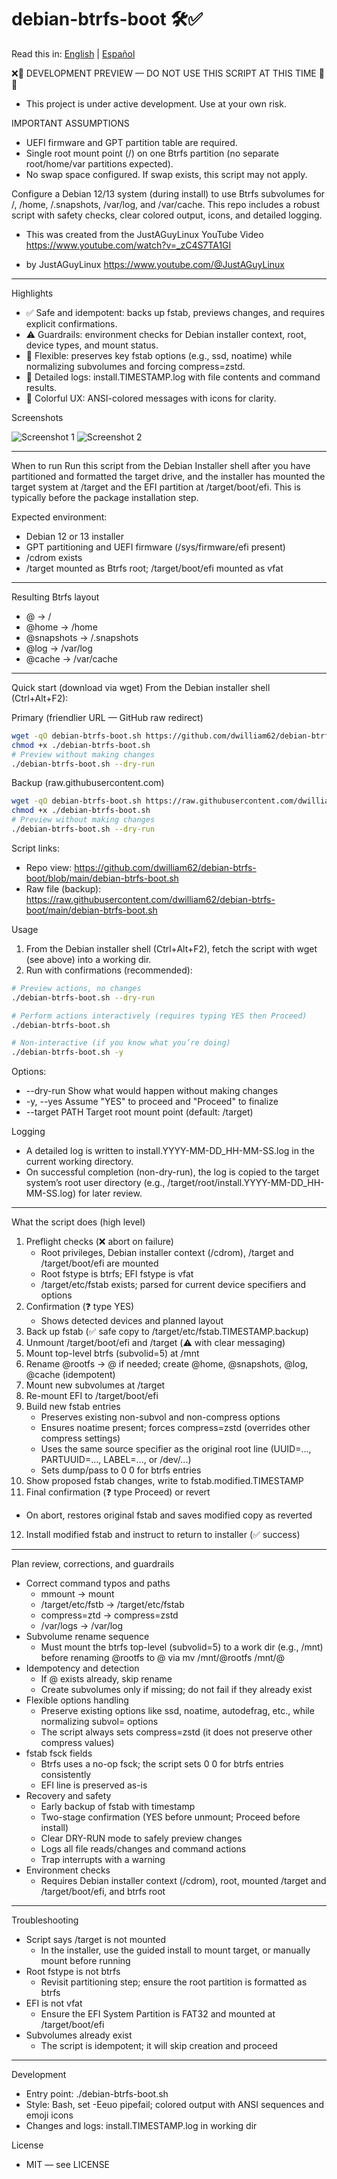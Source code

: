 # debian-btrfs-boot 🛠️✅

Read this in: [English](README.md) | [Español](README.es.md)

❌🚧 DEVELOPMENT PREVIEW — DO NOT USE THIS SCRIPT AT THIS TIME 🚧❌

- This project is under active development. Use at your own risk.

IMPORTANT ASSUMPTIONS
- UEFI firmware and GPT partition table are required.
- Single root mount point (/) on one Btrfs partition (no separate root/home/var partitions expected).
- No swap space configured. If swap exists, this script may not apply.

Configure a Debian 12/13 system (during install) to use Btrfs subvolumes for /,
/home, /.snapshots, /var/log, and /var/cache. This repo includes a robust script
with safety checks, clear colored output, icons, and detailed logging.

- This was created from the JustAGuyLinux YouTube Video
  https://www.youtube.com/watch?v=_zC4S7TA1GI

- by JustAGuyLinux https://www.youtube.com/@JustAGuyLinux

---

Highlights

- ✅ Safe and idempotent: backs up fstab, previews changes, and requires
  explicit confirmations.
- ⚠️ Guardrails: environment checks for Debian installer context, root, device
  types, and mount status.
- 🧩 Flexible: preserves key fstab options (e.g., ssd, noatime) while
  normalizing subvolumes and forcing compress=zstd.
- 📜 Detailed logs: install.TIMESTAMP.log with file contents and command
  results.
- 🎨 Colorful UX: ANSI-colored messages with icons for clarity.

Screenshots

![Screenshot 1](img/ScreenShot-1.png) ![Screenshot 2](img/ScreenShot-2.png)

---

When to run Run this script from the Debian Installer shell after you have
partitioned and formatted the target drive, and the installer has mounted the
target system at /target and the EFI partition at /target/boot/efi. This is
typically before the package installation step.

Expected environment:

- Debian 12 or 13 installer
- GPT partitioning and UEFI firmware (/sys/firmware/efi present)
- /cdrom exists
- /target mounted as Btrfs root; /target/boot/efi mounted as vfat

---

Resulting Btrfs layout

- @ -> /
- @home -> /home
- @snapshots -> /.snapshots
- @log -> /var/log
- @cache -> /var/cache

---

Quick start (download via wget) From the Debian installer shell (Ctrl+Alt+F2):

Primary (friendlier URL — GitHub raw redirect)

```bash
wget -qO debian-btrfs-boot.sh https://github.com/dwilliam62/debian-btrfs-boot/raw/main/debian-btrfs-boot.sh
chmod +x ./debian-btrfs-boot.sh
# Preview without making changes
./debian-btrfs-boot.sh --dry-run
```

Backup (raw.githubusercontent.com)

```bash
wget -qO debian-btrfs-boot.sh https://raw.githubusercontent.com/dwilliam62/debian-btrfs-boot/main/debian-btrfs-boot.sh
chmod +x ./debian-btrfs-boot.sh
# Preview without making changes
./debian-btrfs-boot.sh --dry-run
```

Script links:

- Repo view:
  https://github.com/dwilliam62/debian-btrfs-boot/blob/main/debian-btrfs-boot.sh
- Raw file (backup):
  https://raw.githubusercontent.com/dwilliam62/debian-btrfs-boot/main/debian-btrfs-boot.sh

Usage

1. From the Debian installer shell (Ctrl+Alt+F2), fetch the script with wget
   (see above) into a working dir.
2. Run with confirmations (recommended):

```bash
# Preview actions, no changes
./debian-btrfs-boot.sh --dry-run

# Perform actions interactively (requires typing YES then Proceed)
./debian-btrfs-boot.sh

# Non-interactive (if you know what you’re doing)
./debian-btrfs-boot.sh -y
```

Options:

- --dry-run Show what would happen without making changes
- -y, --yes Assume "YES" to proceed and "Proceed" to finalize
- --target PATH Target root mount point (default: /target)

Logging

- A detailed log is written to install.YYYY-MM-DD_HH-MM-SS.log in the current
  working directory.
- On successful completion (non-dry-run), the log is copied to the target
  system’s root user directory (e.g.,
  /target/root/install.YYYY-MM-DD_HH-MM-SS.log) for later review.

---

What the script does (high level)

1. Preflight checks (❌ abort on failure)
   - Root privileges, Debian installer context (/cdrom), /target and
     /target/boot/efi are mounted
   - Root fstype is btrfs; EFI fstype is vfat
   - /target/etc/fstab exists; parsed for current device specifiers and options
2. Confirmation (❓ type YES)
   - Shows detected devices and planned layout
3. Back up fstab (✅ safe copy to /target/etc/fstab.TIMESTAMP.backup)
4. Unmount /target/boot/efi and /target (⚠️ with clear messaging)
5. Mount top-level btrfs (subvolid=5) at /mnt
6. Rename @rootfs -> @ if needed; create @home, @snapshots, @log, @cache
   (idempotent)
7. Mount new subvolumes at /target
8. Re-mount EFI to /target/boot/efi
9. Build new fstab entries
   - Preserves existing non-subvol and non-compress options
   - Ensures noatime present; forces compress=zstd (overrides other compress
     settings)
   - Uses the same source specifier as the original root line (UUID=...,
     PARTUUID=..., LABEL=..., or /dev/...)
   - Sets dump/pass to 0 0 for btrfs entries
10. Show proposed fstab changes, write to fstab.modified.TIMESTAMP
11. Final confirmation (❓ type Proceed) or revert

- On abort, restores original fstab and saves modified copy as reverted

12. Install modified fstab and instruct to return to installer (✅ success)

---

Plan review, corrections, and guardrails

- Correct command typos and paths
  - mmount -> mount
  - /target/etc/fstb -> /target/etc/fstab
  - compress=ztd -> compress=zstd
  - /var/logs -> /var/log
- Subvolume rename sequence
  - Must mount the btrfs top-level (subvolid=5) to a work dir (e.g., /mnt)
    before renaming @rootfs to @ via mv /mnt/@rootfs /mnt/@
- Idempotency and detection
  - If @ exists already, skip rename
  - Create subvolumes only if missing; do not fail if they already exist
- Flexible options handling
  - Preserve existing options like ssd, noatime, autodefrag, etc., while
    normalizing subvol= options
  - The script always sets compress=zstd (it does not preserve other compress
    values)
- fstab fsck fields
  - Btrfs uses a no-op fsck; the script sets 0 0 for btrfs entries consistently
  - EFI line is preserved as-is
- Recovery and safety
  - Early backup of fstab with timestamp
  - Two-stage confirmation (YES before unmount; Proceed before install)
  - Clear DRY-RUN mode to safely preview changes
  - Logs all file reads/changes and command actions
  - Trap interrupts with a warning
- Environment checks
  - Requires Debian installer context (/cdrom), root, mounted /target and
    /target/boot/efi, and btrfs root

---

Troubleshooting

- Script says /target is not mounted
  - In the installer, use the guided install to mount target, or manually mount
    before running
- Root fstype is not btrfs
  - Revisit partitioning step; ensure the root partition is formatted as btrfs
- EFI is not vfat
  - Ensure the EFI System Partition is FAT32 and mounted at /target/boot/efi
- Subvolumes already exist
  - The script is idempotent; it will skip creation and proceed

---

Development

- Entry point: ./debian-btrfs-boot.sh
- Style: Bash, set -Eeuo pipefail; colored output with ANSI sequences and emoji
  icons
- Changes and logs: install.TIMESTAMP.log in working dir

License

- MIT — see LICENSE
